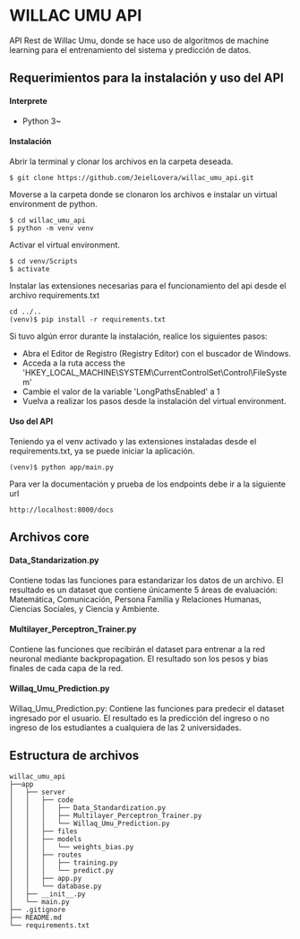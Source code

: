 # WILLAC UMU API
API Rest de Willac Umu, donde se hace uso de algoritmos de machine learning para el entrenamiento del sistema y predicción de datos.

## Requerimientos para la instalación y uso del API

#### Interprete
- Python 3~

#### Instalación
Abrir la terminal y clonar los archivos en la carpeta deseada.

    $ git clone https://github.com/JeielLovera/willac_umu_api.git

Moverse a la carpeta donde se clonaron los archivos e instalar un virtual environment de python.

    $ cd willac_umu_api
    $ python -m venv venv

Activar el virtual environment.

    $ cd venv/Scripts
    $ activate

Instalar las extensiones necesarias para el funcionamiento del api desde el archivo requirements.txt

    cd ../..
    (venv)$ pip install -r requirements.txt

Si tuvo algún error durante la instalación, realice los siguientes pasos:
- Abra el Editor de Registro (Registry Editor) con el buscador de Windows.
- Acceda a la ruta access the 'HKEY_LOCAL_MACHINE\SYSTEM\CurrentControlSet\Control\FileSystem'
- Cambie el valor de la variable 'LongPathsEnabled' a 1
- Vuelva a realizar los pasos desde la instalación del virtual environment.

#### Uso del API
Teniendo ya el venv activado y las extensiones instaladas desde el requirements.txt, ya se puede iniciar la aplicación.

    (venv)$ python app/main.py

Para ver la documentación y prueba de los endpoints debe ir a la siguiente url

    http://localhost:8000/docs
    

## Archivos core
#### Data_Standarization.py
Contiene todas las funciones para estandarizar los datos de un archivo. El resultado es un dataset que contiene únicamente 5 áreas de evaluación: Matemática, Comunicación, Persona Familia y Relaciones Humanas, Ciencias Sociales, y Ciencia y Ambiente.

#### Multilayer_Perceptron_Trainer.py
Contiene las funciones que recibirán el dataset para entrenar a la red neuronal mediante backpropagation. El resultado son los pesos y bias finales de cada capa de la red.

#### Willaq_Umu_Prediction.py
Willaq_Umu_Prediction.py: Contiene las funciones para predecir el dataset ingresado por el usuario. El resultado es la predicción del ingreso o no ingreso de los estudiantes a cualquiera de las 2 universidades.

## Estructura de archivos
```
willac_umu_api
├──app
│   ├── server
│   │   ├── code
│   │   │   ├── Data_Standardization.py
│   │   │   ├── Multilayer_Perceptron_Trainer.py
│   │   │   └── Willaq_Umu_Prediction.py
│   │   ├── files
│   │   ├── models
│   │   │   └── weights_bias.py
│   │   ├── routes
│   │   │   ├── training.py
│   │   │   └── predict.py
│   │   ├── app.py
│   │   └── database.py
│   ├── __init__.py
│   └── main.py
├── .gitignore
├── README.md
└── requirements.txt
```